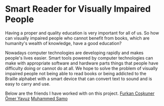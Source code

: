 # Smart Reader for Visually Impaired People

Having a proper and quality education is very important for all of us. So how can visually impaired people who cannot benefit from books, which are humanity's wealth of knowledge, have a good education?

Nowadays computer technologies are developing rapidly and makes people's lives easier. Smart tools powered by computer technologies can make with appropriate software and hardware parts things that people have difficulty doing or cannot do at all. We hope to solve the problem of visually impaired people not being able to read books or being addicted to the Braille alphabet with a smart device that can convert text to sound and is easy to carry and use.

Below are the friends I have worked with on this project.
[Furkan Coşkuner](https://www.linkedin.com/in/furkan-co%C5%9Fkuner-67aba6198/)
[Ömer Yavuz](https://www.linkedin.com/in/omeryavuzz/)
[Muhammed Samo](https://www.linkedin.com/in/muhammed-samo/)
